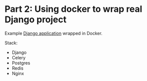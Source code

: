 Part 2: Using docker to wrap real Django project
================================================

Example [Django application](https://github.com/alexryabtsev/django-polls-app) wrapped in Docker.

Stack:

* Django
* Celery
* Postgres
* Redis
* Nginx
